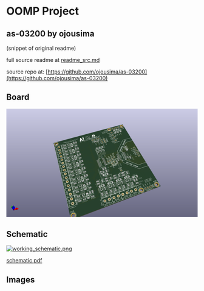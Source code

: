 # OOMP Project  
## as-03200  by ojousima  
  
(snippet of original readme)  
  
  
  full source readme at [readme_src.md](readme_src.md)  
  
source repo at: [https://github.com/ojousima/as-03200](https://github.com/ojousima/as-03200)  
## Board  
  
[![working_3d.png](working_3d_600.png)](working_3d.png)  
## Schematic  
  
[![working_schematic.png](working_schematic_600.png)](working_schematic.png)  
  
[schematic pdf](working_schematic.pdf)  
## Images  
